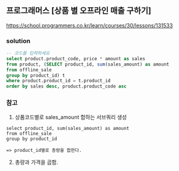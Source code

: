 ## 프로그래머스 [상품 별 오프라인 매출 구하기]
https://school.programmers.co.kr/learn/courses/30/lessons/131533

### solution
```SQL
-- 코드를 입력하세요
select product.product_code, price * amount as sales
from product, (SELECT product_id, sum(sales_amount) as amount
from offline_sale
group by product_id) t
where product.product_id = t.product_id
order by sales desc, product.product_code asc
```


### 참고
1. 상품코드별로 sales_amount 합하는 서브쿼리 생성 
```
select product_id, sum(sales_amount) as amount
from offline_sale
group by product_id

=> product_id별로 총량을 합한다.
```

2. 총량과 가격을 곱함.